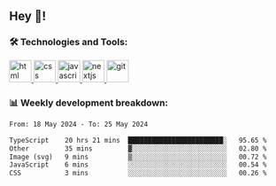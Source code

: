 ## Hey 👋!

###  🛠 Technologies and Tools:
 
 <a href="https://developer.mozilla.org/en-US/docs/Web/HTML" target="_blank"> <img src="https://www.vectorlogo.zone/logos/w3_html5/w3_html5-icon.svg" alt="html" width="40" height="40"/> </a>
 <a href="https://developer.mozilla.org/en-US/docs/Web/CSS" target="_blank"> <img src="https://user-images.githubusercontent.com/67515119/120896181-18628280-c629-11eb-86b4-3a5814712431.png" alt="css" width="40" height="40"/> </a>
 <a href="https://developer.mozilla.org/en-US/docs/Web/JavaScript" target="_blank"> <img src="https://cdn.worldvectorlogo.com/logos/javascript-1.svg" alt="javascript" width="40" height="40"/> </a>
 <a href="https://nextjs.org/" target="_blank"> <img src="https://cdn.worldvectorlogo.com/logos/next-js.svg" alt="nextjs" width="40" height="40"/> </a>
 <a href="https://git-scm.com/" target="_blank"> <img src="https://www.vectorlogo.zone/logos/git-scm/git-scm-icon.svg" alt="git" width="40" height="40"/> </a>

 
### 📊 Weekly development breakdown:

<!--START_SECTION:waka-->

```txt
From: 18 May 2024 - To: 25 May 2024

TypeScript    20 hrs 21 mins  ████████████████████████░   95.65 %
Other         35 mins         ▓░░░░░░░░░░░░░░░░░░░░░░░░   02.80 %
Image (svg)   9 mins          ▒░░░░░░░░░░░░░░░░░░░░░░░░   00.72 %
JavaScript    6 mins          ░░░░░░░░░░░░░░░░░░░░░░░░░   00.54 %
CSS           3 mins          ░░░░░░░░░░░░░░░░░░░░░░░░░   00.26 %
```

<!--END_SECTION:waka-->


